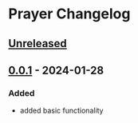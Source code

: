 <!-- Keep a Changelog guide -> https://keepachangelog.com -->

# Prayer Changelog

## [Unreleased]

## [0.0.1] - 2024-01-28

### Added

 - added basic functionality

[Unreleased]: https://github.com/shamillov/Prayer/compare/v0.0.1...HEAD
[0.0.1]: https://github.com/shamillov/Prayer/commits/v0.0.1
